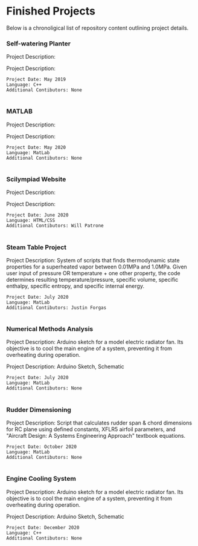 # Finished Projects
Below is a chronoligical list of repository content outlining project details.
 
### Self-watering Planter

Project Description:

Project Description:

```
Project Date: May 2019
Language: C++
Additional Contibutors: None
```
#
### MATLAB

Project Description:

Project Description:

```
Project Date: May 2020
Language: MatLab
Additional Contibutors: None
```
#
### Scilympiad Website

Project Description:

Project Description:

```
Project Date: June 2020
Language: HTML/CSS
Additional Contibutors: Will Patrone
```
#
### Steam Table Project

Project Description: System of scripts that finds thermodynamic state properties for a superheated vapor between 0.01MPa and 1.0MPa. Given user input of pressure OR temperature + one other property, the code determines resulting temperature/pressure, specific volume, specific enthalpy, specific entropy, and specific internal energy.

```
Project Date: July 2020
Language: MatLab
Additional Contibutors: Justin Forgas
```
#
### Numerical Methods Analysis

Project Description: Arduino sketch for a model electric radiator fan. Its objective is to cool the main engine of a system, preventing it from overheating during operation.

Project Description: Arduino Sketch, Schematic

```
Project Date: July 2020
Language: MatLab
Additional Contibutors: None
```
#
### Rudder Dimensioning

Project Description: Script that calculates rudder span & chord dimensions for RC plane using defined constants, XFLR5 airfoil parameters, and "Aircraft Design: A Systems Engineering Approach" textbook equations.

```
Project Date: October 2020
Language: MatLab
Additional Contibutors: None
```
#
### Engine Cooling System

Project Description: Arduino sketch for a model electric radiator fan. Its objective is to cool the main engine of a system, preventing it from overheating during operation.

Project Description: Arduino Sketch, Schematic

```
Project Date: December 2020
Language: C++
Additional Contibutors: None
```
#





